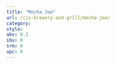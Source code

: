 ```yaml
---
title: "Mocha Joe"
url: /cjs-brewery-and-grill/mocha-joe/
category: 
style: 
abv: 8.1
ibu: 0
srm: 0
upc: 0
---
```


